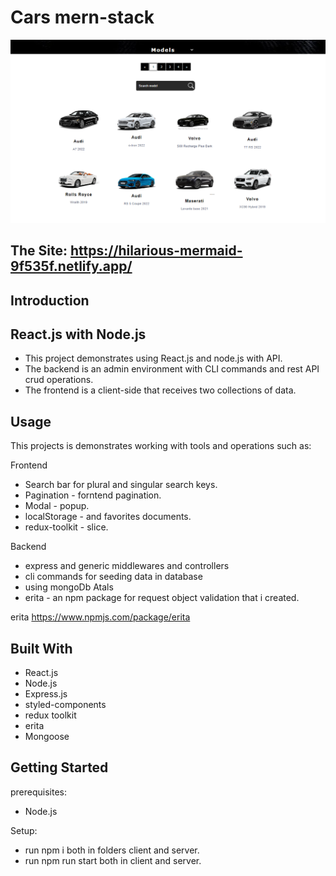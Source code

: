 ﻿# Cars mern-stack

![display](./cars-image.png)

## The Site: <https://hilarious-mermaid-9f535f.netlify.app/>

## Introduction

## React.js with Node.js

* This project demonstrates using React.js and node.js with API.
* The backend is an admin environment with CLI commands and rest API crud operations.
* The frontend is a client-side that receives two collections of data.

## Usage

This projects is demonstrates working with tools and operations such as:

Frontend

* Search bar for plural and singular search keys.
* Pagination - forntend pagination.
* Modal - popup.
* localStorage - and favorites documents.
* redux-toolkit - slice.

Backend

* express and generic middlewares and controllers
* cli commands for seeding data in database
* using mongoDb Atals
* erita - an npm package for request object validation that i created.

erita
<https://www.npmjs.com/package/erita>

## Built With

* React.js
* Node.js
* Express.js
* styled-components
* redux toolkit
* erita
* Mongoose

## Getting Started

prerequisites:

* Node.js

Setup:

* run npm i both in folders client and server.
* run npm run start both in client and server.
